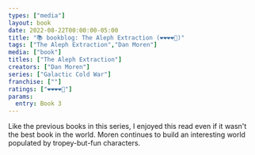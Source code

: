 ```yaml
---
types: ["media"]
layout: book
date: 2022-08-22T00:00:00-05:00
title: "📚 bookblog: The Aleph Extraction (❤️❤️❤️❤️🖤)"
tags: ["The Aleph Extraction","Dan Moren"]
media: ["book"]
titles: ["The Aleph Extraction"]
creators: ["Dan Moren"]
series: ["Galactic Cold War"]
franchise: [""]
ratings: ["❤️❤️❤️❤️🖤"]
params:
  entry: Book 3
---
```

Like the previous books in this series, I enjoyed this read even if it wasn't the best book in the world. Moren continues to build an interesting world populated by tropey-but-fun characters.